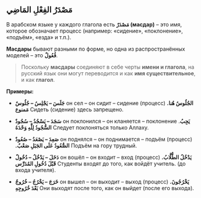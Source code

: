﻿مَصْدَرُ الفِعْلِ المَاضِي
---
В арабском языке у каждого глагола есть **مَصْدَرٌ (масдар)** – это имя, которое обозначает процесс (например: «сидение», «поклонение», «подъём»,  «езда» и т.п.).

**Масдары** бывают разными по форме, но одна из распространённых моделей – это **فُعُولٌ**.

> Поскольку **масдары** соединяют в себе черты **имени и глагола**, на русский язык они могут переводится и как **имя существительное**, и как **глагол**.

**Примеры:**

* **جَلَسَ – يَجْلِسُ – جُلُوسٌ**
 он сел – он сидит – сидение (процесс)
  **.الجُلُوسُ هُنا مَمنوع**
  Сидеть (сидение) здесь запрещено.

* **سَجَدَ – يَسْجُدُ – سُجُودٌ**
он поклонился – он кланяется – поклонение
  .**يَجِبُ السُّجُودُ لِلَّهِ وَحْدَهُ**
  Следует поклоняться только Аллаху.


* **صَعِدَ – يَصْعَدُ – صُعُودٌ**
  он поднялся – он поднимается – подъём (процесс)
  **.الصُّعُودُ عَلَى الجَبَلِ صَعْبٌ**
  Подъём на гору трудный.

* **دَخَلَ – يَدْخُلُ – دُخُولٌ**
 он вошёл – он входит – вход (процесс)
  **.يَدْخُلُ الطُّلَّابُ قَبْلَ دُخُولِ المُدَرِّس** Студенты входят до того, как войдёт учитель. (до входа учителя).

* **خَرَجَ – يَخْرُجُ – خُرُوجٌ**
  он вышел – он выходит – выход (процесс)
  **.يَخْرُجُونَ بَعْدَ خُرُوجِهِ**
  Они выходят после того, как он выйдет (после его выхода).




